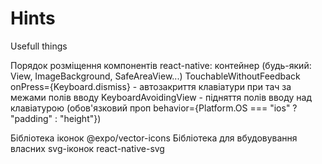 # Hints
Usefull things

Порядок розміщення компонентів react-native:
контейнер (будь-який: View, ImageBackground, SafeAreaView...)
TouchableWithoutFeedback onPress={Keyboard.dismiss} - автозакриття клавіатури при тач за межами полів вводу
KeyboardAvoidingView - підняття полів вводу над клавіатурою (обов'язковий проп behavior={Platform.OS === "ios" ? "padding" : "height"})



Бібліотека іконок @expo/vector-icons
Бібліотека для вбудовування власних svg-іконок react-native-svg
